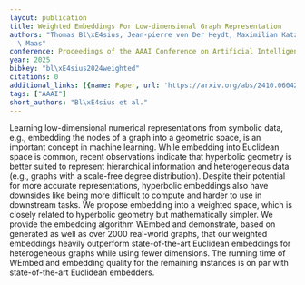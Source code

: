 ```yaml
---
layout: publication
title: Weighted Embeddings For Low-dimensional Graph Representation
authors: "Thomas Bl\xE4sius, Jean-pierre von Der Heydt, Maximilian Katzmann, Nikolai\
  \ Maas"
conference: Proceedings of the AAAI Conference on Artificial Intelligence
year: 2025
bibkey: "bl\xE4sius2024weighted"
citations: 0
additional_links: [{name: Paper, url: 'https://arxiv.org/abs/2410.06042'}]
tags: ["AAAI"]
short_authors: "Bl\xE4sius et al."
---
```

Learning low-dimensional numerical representations from symbolic data, e.g.,
embedding the nodes of a graph into a geometric space, is an important concept
in machine learning. While embedding into Euclidean space is common, recent
observations indicate that hyperbolic geometry is better suited to represent
hierarchical information and heterogeneous data (e.g., graphs with a scale-free
degree distribution). Despite their potential for more accurate
representations, hyperbolic embeddings also have downsides like being more
difficult to compute and harder to use in downstream tasks.
  We propose embedding into a weighted space, which is closely related to
hyperbolic geometry but mathematically simpler. We provide the embedding
algorithm WEmbed and demonstrate, based on generated as well as over 2000
real-world graphs, that our weighted embeddings heavily outperform
state-of-the-art Euclidean embeddings for heterogeneous graphs while using
fewer dimensions. The running time of WEmbed and embedding quality for the
remaining instances is on par with state-of-the-art Euclidean embedders.